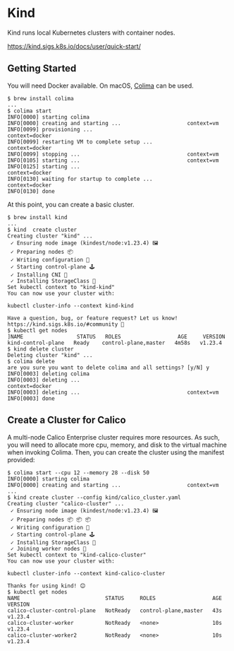 # Kind

Kind runs local Kubernetes clusters with container nodes. 

https://kind.sigs.k8s.io/docs/user/quick-start/

## Getting Started

You will need Docker available. On macOS, [Colima](https://github.com/abiosoft/colima) can be used. 

```
$ brew install colima
...
$ colima start
INFO[0000] starting colima
INFO[0000] creating and starting ...                     context=vm
INFO[0099] provisioning ...                              context=docker
INFO[0099] restarting VM to complete setup ...           context=docker
INFO[0099] stopping ...                                  context=vm
INFO[0105] starting ...                                  context=vm
INFO[0125] starting ...                                  context=docker
INFO[0130] waiting for startup to complete ...           context=docker
INFO[0130] done
```

At this point, you can create a basic cluster.

```
$ brew install kind
...
$ kind  create cluster
Creating cluster "kind" ...
 ✓ Ensuring node image (kindest/node:v1.23.4) 🖼 
 ✓ Preparing nodes 📦  
 ✓ Writing configuration 📜 
 ✓ Starting control-plane 🕹️ 
 ✓ Installing CNI 🔌 
 ✓ Installing StorageClass 💾 
Set kubectl context to "kind-kind"
You can now use your cluster with:

kubectl cluster-info --context kind-kind

Have a question, bug, or feature request? Let us know! https://kind.sigs.k8s.io/#community 🙂
$ kubectl get nodes
]NAME                 STATUS   ROLES                  AGE     VERSION
kind-control-plane   Ready    control-plane,master   4m58s   v1.23.4
$ kind delete cluster
Deleting cluster "kind" ...
$ colima delete
are you sure you want to delete colima and all settings? [y/N] y
INFO[0003] deleting colima
INFO[0003] deleting ...                                  context=docker
INFO[0003] deleting ...                                  context=vm
INFO[0003] done
```

## Create a Cluster for Calico

A multi-node Calico Enterprise cluster requires more resources. As such, you
will need to allocate more cpu, memory, and disk to the virtual machine when
invoking Colima. Then, you can create the cluster using the manifest provided:

```
$ colima start --cpu 12 --memory 28 --disk 50
INFO[0000] starting colima
INFO[0000] creating and starting ...                     context=vm
...
$ kind create cluster --config kind/calico_cluster.yaml 
Creating cluster "calico-cluster" ...
 ✓ Ensuring node image (kindest/node:v1.23.4) 🖼
 ✓ Preparing nodes 📦 📦 📦  
 ✓ Writing configuration 📜 
 ✓ Starting control-plane 🕹️ 
 ✓ Installing StorageClass 💾 
 ✓ Joining worker nodes 🚜 
Set kubectl context to "kind-calico-cluster"
You can now use your cluster with:

kubectl cluster-info --context kind-calico-cluster

Thanks for using kind! 😊
$ kubectl get nodes
NAME                           STATUS     ROLES                  AGE   VERSION
calico-cluster-control-plane   NotReady   control-plane,master   43s   v1.23.4
calico-cluster-worker          NotReady   <none>                 10s   v1.23.4
calico-cluster-worker2         NotReady   <none>                 10s   v1.23.4
```